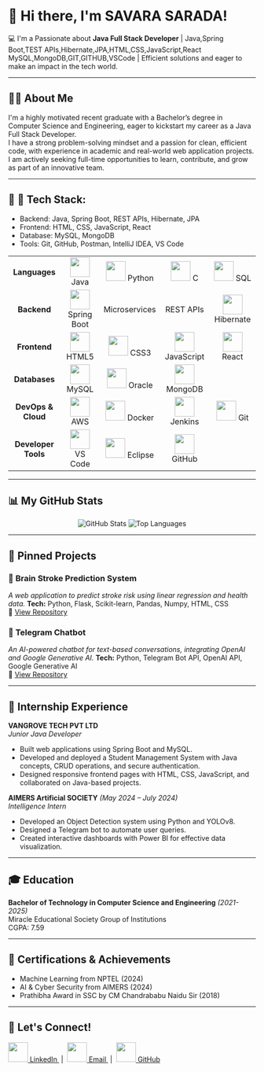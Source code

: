 <!-- 
👋 Welcome to your GitHub profile README!
Edit this file to personalize your profile for recruiters and hiring managers.
-->

# 👋 Hi there, I'm SAVARA SARADA!

<!-- Elevator Pitch -->
💻 I'm a Passionate about **Java Full Stack Developer** | Java,Spring Boot,TEST APIs,Hibernate,JPA,HTML,CSS,JavaScript,React
MySQL,MongoDB,GIT,GITHUB,VSCode | Efficient solutions and eager to make an impact in the tech world.

---

## 🙋‍♂️ About Me
I'm a highly motivated recent graduate with a Bachelor’s degree in Computer Science and Engineering, eager to kickstart my career as a Java Full Stack Developer.  
I have a strong problem-solving mindset and a passion for clean, efficient code, with experience in academic and real-world web application projects.  
I am actively seeking full-time opportunities to learn, contribute, and grow as part of an innovative team.

---

## 🚀 💼 Tech Stack:
- Backend: Java, Spring Boot, REST APIs, Hibernate, JPA  
- Frontend: HTML, CSS, JavaScript, React  
- Database: MySQL, MongoDB  
- Tools: Git, GitHub, Postman, IntelliJ IDEA, VS Code  



<table>
  <tr>
    <td align="center"><b>Languages</b></td>
    <td align="center"><img src="https://cdn.jsdelivr.net/gh/devicons/devicon/icons/java/java-original.svg" width="40" /> Java</td>
    <td align="center"><img src="https://cdn.jsdelivr.net/gh/devicons/devicon/icons/python/python-original.svg" width="40" /> Python</td>
    <td align="center"><img src="https://cdn.jsdelivr.net/gh/devicons/devicon/icons/c/c-original.svg" width="40" /> C</td>
    <td align="center"><img src="https://cdn.jsdelivr.net/gh/devicons/devicon/icons/mysql/mysql-original.svg" width="40" /> SQL</td>
  </tr>
  <tr>
    <td align="center"><b>Backend</b></td>
    <td align="center"><img src="https://cdn.jsdelivr.net/gh/devicons/devicon/icons/spring/spring-original.svg" width="40" /> Spring Boot</td>
    <td align="center">Microservices</td>
    <td align="center">REST APIs</td>
    <td align="center"><img src="https://cdn.jsdelivr.net/gh/devicons/devicon/icons/hibernate/hibernate-original.svg" width="40" /> Hibernate</td>
  </tr>
  <tr>
    <td align="center"><b>Frontend</b></td>
    <td align="center"><img src="https://cdn.jsdelivr.net/gh/devicons/devicon/icons/html5/html5-original.svg" width="40" /> HTML5</td>
    <td align="center"><img src="https://cdn.jsdelivr.net/gh/devicons/devicon/icons/css3/css3-original.svg" width="40" /> CSS3</td>
    <td align="center"><img src="https://cdn.jsdelivr.net/gh/devicons/devicon/icons/javascript/javascript-original.svg" width="40" /> JavaScript</td>
    <td align="center"><img src="https://cdn.jsdelivr.net/gh/devicons/devicon/icons/react/react-original.svg" width="40" /> React</td>
  </tr>
  <tr>
    <td align="center"><b>Databases</b></td>
    <td align="center"><img src="https://cdn.jsdelivr.net/gh/devicons/devicon/icons/mysql/mysql-original.svg" width="40" /> MySQL</td>
    <td align="center"><img src="https://cdn.jsdelivr.net/gh/devicons/devicon/icons/oracle/oracle-original.svg" width="40" /> Oracle</td>
    <td align="center"><img src="https://cdn.jsdelivr.net/gh/devicons/devicon/icons/mongodb/mongodb-original.svg" width="40" /> MongoDB</td>
    <td></td>
  </tr>
  <tr>
    <td align="center"><b>DevOps & Cloud</b></td>
    <td align="center"><img src="https://cdn.jsdelivr.net/gh/devicons/devicon/icons/amazonwebservices/amazonwebservices-original.svg" width="40" /> AWS</td>
    <td align="center"><img src="https://cdn.jsdelivr.net/gh/devicons/devicon/icons/docker/docker-original.svg" width="40" /> Docker</td>
    <td align="center"><img src="https://cdn.jsdelivr.net/gh/devicons/devicon/icons/jenkins/jenkins-original.svg" width="40" /> Jenkins</td>
    <td align="center"><img src="https://cdn.jsdelivr.net/gh/devicons/devicon/icons/git/git-original.svg" width="40" /> Git</td>
  </tr>
  <tr>
    <td align="center"><b>Developer Tools</b></td>
    <td align="center"><img src="https://cdn.jsdelivr.net/gh/devicons/devicon/icons/vscode/vscode-original.svg" width="40" /> VS Code</td>
    <td align="center"><img src="https://cdn.jsdelivr.net/gh/devicons/devicon/icons/eclipse/eclipse-original.svg" width="40" /> Eclipse</td>
    <td align="center"><img src="https://cdn.jsdelivr.net/gh/devicons/devicon/icons/github/github-original.svg" width="40" /> GitHub</td>
    <td></td>
  </tr>
</table>

---

## 📊 My GitHub Stats
<!-- 
Replace [saradasavara] below with your actual GitHub username if different! 
You can change the theme by updating "tokyonight" to any other supported theme.
-->

<div align="center">
  <img src="https://github-readme-stats.vercel.app/api?username=saradasavara&show_icons=true&hide_border=true&theme=tokyonight" alt="GitHub Stats" />
  <img src="https://github-readme-stats.vercel.app/api/top-langs/?username=saradasavara&layout=compact&hide_border=true&theme=tokyonight" alt="Top Languages" />
</div>

---

## 📌 Pinned Projects

### 🚀 **Brain Stroke Prediction System**
_A web application to predict stroke risk using linear regression and health data._
**Tech:** Python, Flask, Scikit-learn, Pandas, Numpy, HTML, CSS  
🔗 [View Repository](https://github.com/saradasavara/Brain-Stroke-Prediction-System) <!-- Edit link if needed -->

### 🚀 **Telegram Chatbot**
_An AI-powered chatbot for text-based conversations, integrating OpenAI and Google Generative AI._
**Tech:** Python, Telegram Bot API, OpenAI API, Google Generative AI  
🔗 [View Repository](https://github.com/saradasavara/Telegram-Chatbot) <!-- Edit link if needed -->

---

## 💼 Internship Experience

**VANGROVE TECH PVT LTD**  
*Junior Java Developer*  
- Built web applications using Spring Boot and MySQL.
- Developed and deployed a Student Management System with Java concepts, CRUD operations, and secure authentication.
- Designed responsive frontend pages with HTML, CSS, JavaScript, and collaborated on Java-based projects.

**AIMERS Artificial SOCIETY** *(May 2024 – July 2024)*  
*Intelligence Intern*  
- Developed an Object Detection system using Python and YOLOv8.
- Designed a Telegram bot to automate user queries.
- Created interactive dashboards with Power BI for effective data visualization.

---

## 🎓 Education

**Bachelor of Technology in Computer Science and Engineering** *(2021-2025)*  
Miracle Educational Society Group of Institutions  
CGPA: 7.59

---

## 🏅 Certifications & Achievements

- Machine Learning from NPTEL (2024)
- AI & Cyber Security from AIMERS (2024)
- Prathibha Award in SSC by CM Chandrababu Naidu Sir (2018)

---

## 🤝 Let's Connect!
<!-- 
Update the links below with your profiles. The portfolio website is optional.
-->
<p align="left">
  <a href="https://www.linkedin.com/in/savarasarada" target="_blank">
    <img src="https://cdn.jsdelivr.net/gh/devicons/devicon/icons/linkedin/linkedin-original.svg" width="40" /> LinkedIn
  </a>
  &nbsp;|&nbsp;
  <a href="mailto:savarasarada2002sd@gmail.com" target="_blank">
    <img src="https://cdn.jsdelivr.net/gh/devicons/devicon/icons/google/google-original.svg" width="40" /> Email
  </a>
  &nbsp;|&nbsp;
  <a href="https://github.com/saradasavara" target="_blank">
    <img src="https://cdn.jsdelivr.net/gh/devicons/devicon/icons/github/github-original.svg" width="40" /> GitHub
  </a>
</p>

<!-- 
✨ Good luck! Edit this README to make your profile shine. 
Recruiters and hiring managers: let's connect!
-->
